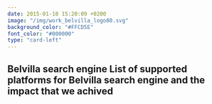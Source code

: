 ```yaml
---
date: 2015-01-10 15:20:09 +0200
image: "/img/work_belvilla_logo80.svg"
background_color: "#FFCD5E"
font_color: "#000000"
type: "card-left"
---
```

## **Belvilla search engine List of supported platforms for Belvilla search engine and the impact that we achived**
